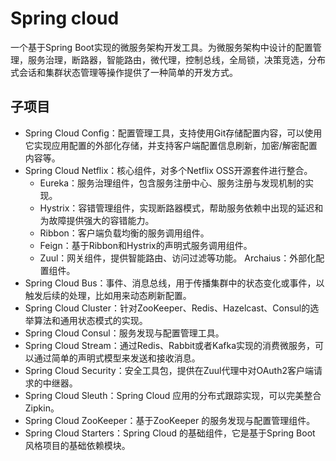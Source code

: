 # Spring cloud

一个基于Spring Boot实现的微服务架构开发工具。为微服务架构中设计的配置管理，服务治理，断路器，智能路由，微代理，控制总线，全局锁，决策竞选，分布式会话和集群状态管理等操作提供了一种简单的开发方式。

## 子项目

* Spring Cloud Config：配置管理工具，支持使用Git存储配置内容，可以使用它实现应用配置的外部化存储，并支持客户端配置信息刷新，加密/解密配置内容等。
* Spring Cloud Netflix：核心组件，对多个Netflix OSS开源套件进行整合。
	- Eureka：服务治理组件，包含服务注册中心、服务注册与发现机制的实现。
	-  Hystrix：容错管理组件，实现断路器模式，帮助服务依赖中出现的延迟和为故障提供强大的容错能力。
 	-  Ribbon：客户端负载均衡的服务调用组件。
 	-  Feign：基于Ribbon和Hystrix的声明式服务调用组件。
 	-  Zuul：网关组件，提供智能路由、访问过滤等功能。
Archaius：外部化配置组件。
* Spring Cloud Bus：事件、消息总线，用于传播集群中的状态变化或事件，以触发后续的处理，比如用来动态刷新配置。
* Spring Cloud Cluster：针对ZooKeeper、Redis、Hazelcast、Consul的选举算法和通用状态模式的实现。
* Spring Cloud Consul：服务发现与配置管理工具。
* Spring Cloud Stream：通过Redis、Rabbit或者Kafka实现的消费微服务，可以通过简单的声明式模型来发送和接收消息。
* Spring Cloud Security：安全工具包，提供在Zuul代理中对OAuth2客户端请求的中继器。
* Spring Cloud Sleuth：Spring Cloud 应用的分布式跟踪实现，可以完美整合 Zipkin。
* Spring Cloud ZooKeeper：基于ZooKeeper 的服务发现与配置管理组件。
* Spring Cloud Starters：Spring Cloud 的基础组件，它是基于Spring Boot 风格项目的基础依赖模块。

